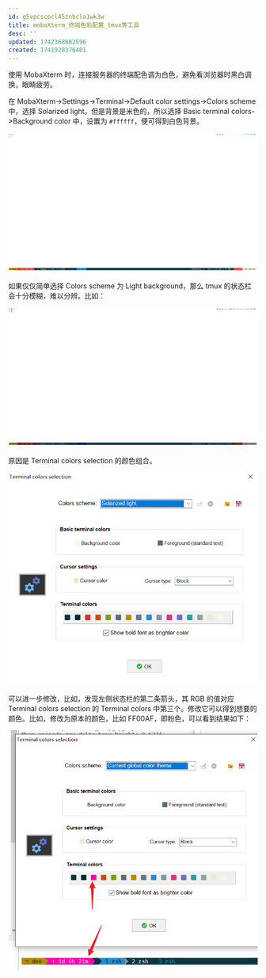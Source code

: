 ```yaml
---
id: g5vpcscpcl45znbcla1wk3w
title: mobaXterm_终端色彩配置_tmux等工具
desc: ''
updated: 1742368682596
created: 1741928376401
---
```


使用 MobaXterm 时，连接服务器的终端配色调为白色，避免看浏览器时黑白调换，眼睛疲劳。

在 MobaXterm->Settings->Terminal->Default color settings->Colors scheme 中，选择 Solarized light。但是背景是米色的，所以选择 Basic terminal colors->Background color 中，设置为 `#ffffff`，便可得到白色背景。

![solorizedj_light](assets/images/utils.终端色彩配置_tmux等工具/solorizedj_light.png)

如果仅仅简单选择 Colors scheme 为 Light background，那么 tmux 的状态栏会十分模糊，难以分辨。比如：

![light_background](assets/images/utils.终端色彩配置_tmux等工具/light_background.png)

原因是 Terminal colors selection 的颜色组合。

![color_settings](assets/images/utils.终端色彩配置_tmux等工具/color_settings.png)

可以进一步修改，比如，发现左侧状态栏的第二条箭头，其 RGB 的值对应 Terminal colors selection 的 Terminal colors 中第三个。修改它可以得到想要的颜色。比如，修改为原本的颜色，比如 FF00AF，即粉色，可以看到结果如下：

![terminal_colors](assets/images/utils.终端色彩配置_tmux等工具/terminal_colors.png)